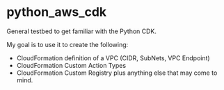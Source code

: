 # python_aws_cdk

General testbed to get familiar with the Python CDK. 

My goal is to use it to create the following:
* CloudFormation definition of a VPC (CIDR, SubNets, VPC Endpoint)
* CloudFormation Custom Action Types
* CloudFormation Custom Registry
plus anything else that may come to mind.
